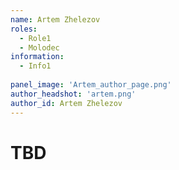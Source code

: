 ```yaml
---
name: Artem Zhelezov
roles:
  - Role1
  - Molodec
information:
  - Info1
  
panel_image: 'Artem_author_page.png'
author_headshot: 'artem.png'
author_id: Artem Zhelezov
---
```

# TBD

